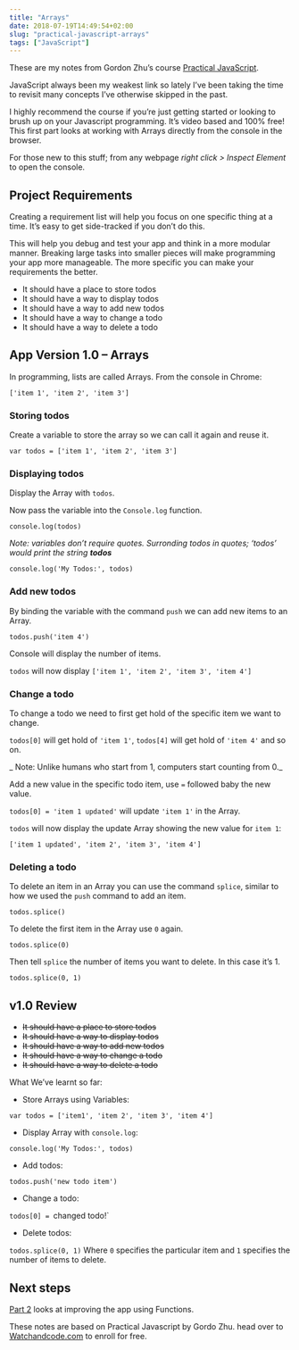 ```yaml
---
title: "Arrays"
date: 2018-07-19T14:49:54+02:00
slug: "practical-javascript-arrays"
tags: ["JavaScript"]
---
```


These are my notes from Gordon Zhu’s course [Practical JavaScript](https://watchandcode.com/p/practical-javascript).

JavaScript always been my weakest link so lately I’ve been taking the time to revisit many concepts I’ve otherwise skipped in the past.

I highly recommend the course if you’re just getting started or looking to brush up on your Javascript programming. It’s video based and 100% free! This first part looks at working with Arrays directly from the console in the browser.

For those new to this stuff; from any webpage _right click > Inspect Element_ to open the console.

## Project Requirements

Creating a requirement list will help you focus on one specific thing at a time. It’s easy to get side-tracked if you don’t do this.

This will help you debug and test your app and think in a more modular manner. Breaking large tasks into smaller pieces will make programming your app more manageable. The more specific you can make your requirements the better.

- It should have a place to store todos
- It should have a way to display todos
- It should have a way to add new todos
- It should have a way to change a todo
- It should have a way to delete a todo

## App Version 1.0 – Arrays

In programming, lists are called Arrays. From the console in Chrome:

`['item 1', 'item 2', 'item 3']`

### Storing todos

Create a variable to store the array so we can call it again and reuse it.

`var todos = ['item 1', 'item 2', 'item 3'] `


### Displaying todos

Display the Array with `todos`.

Now pass the variable into the `Console.log` function.

`console.log(todos)`

_Note: variables don’t require quotes. Surronding todos in quotes; ‘todos’ would print the string **todos**_

`console.log('My Todos:', todos)`

### Add new todos

By binding the variable with the command `push` we can add new items to an Array.

`todos.push('item 4')`

Console will display the number of items.

`todos` will now display `['item 1', 'item 2', 'item 3', 'item 4']`

### Change a todo

To change a todo we need to first get hold of the specific item we want to change.

`todos[0]` will get hold of `'item 1'`,
`todos[4]` will get hold of `'item 4'` and so on.

_ Note: Unlike humans who start from 1, computers start counting from 0._

Add a new value in the specific todo item, use `=` followed baby the new value.

`todos[0] = 'item 1 updated'` will update `'item 1'` in the Array.

`todos` will now display the update Array showing the new value for `item 1`:

`['item 1 updated', 'item 2', 'item 3', 'item 4']`


### Deleting a todo

To delete an item in an Array you can use the command `splice`, similar to how we used the `push` command to add an item.

`todos.splice()`

To delete the first item in the Array use `0` again.

`todos.splice(0)`

Then tell `splice` the number of items you want to delete. In this case it’s 1.

`todos.splice(0, 1)`


## v1.0 Review

- ~~It should have a place to store todos~~
- ~~It should have a way to display todos~~
- ~~It should have a way to add new todos~~
- ~~It should have a way to change a todo~~
- ~~It should have a way to delete a todo~~

What We’ve learnt so far:

- Store Arrays using Variables:

`var todos = ['item1', 'item 2', 'item 3', 'item 4']`

- Display Array with `console.log`:

`console.log('My Todos:', todos)`

- Add todos:

`todos.push('new todo item')`

- Change a todo:

`todos[0] = `changed todo!`

- Delete todos:

`todos.splice(0, 1)` Where `0` specifies the particular item and `1` specifies the number of items to delete.

## Next steps

[Part 2](notes/parctical-javascript-functions) looks at improving the app using Functions.

These notes are based on Practical Javascript by Gordo Zhu. head over to [Watchandcode.com](https://watchandcode.com/p/practical-javascript) to enroll for free.
